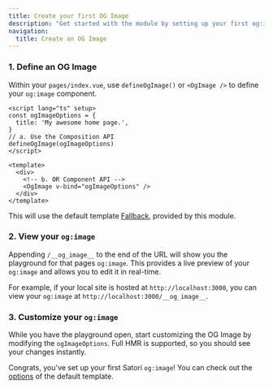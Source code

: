 ```yaml
---
title: Create your first OG Image
description: "Get started with the module by setting up your first og:image on your home page."
navigation:
  title: Create an OG Image
---
```


### 1. Define an OG Image

Within your `pages/index.vue`, use `defineOgImage()` or `<OgImage />` to define your `og:image` component.

```vue
<script lang="ts" setup>
const ogImageOptions = {
  title: 'My awesome home page.',
}
// a. Use the Composition API
defineOgImage(ogImageOptions)
</script>

<template>
  <div>
    <!-- b. OR Component API -->
    <OgImage v-bind="ogImageOptions" />
  </div>
</template>
```

This will use the default template [Fallback](https://github.com/harlan-zw/nuxt-og-image/blob/main/src/runtime/components/OgImageTemplate/Fallback.vue),
provided by this module.


### 2. View your `og:image`

Appending `/__og_image__` to the end of the URL will show you the playground for that pages `og:image`. This provides
a live preview of your `og:image` and allows you to edit it in real-time.

For example, if your local site is hosted at `http://localhost:3000`, you can view your `og:image` at `http://localhost:3000/__og_image__`.

### 3. Customize your `og:image`

While you have the playground open, start customizing the OG Image by modifying the `ogImageOptions`.
Full HMR is supported, so you should see your changes instantly.

Congrats, you've set up your first Satori `og:image`!
You can check out the [options](https://github.com/harlan-zw/nuxt-og-image/blob/main/src/runtime/components/OgImageTemplate/Fallback.vue) of the default template.
